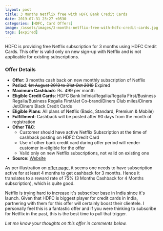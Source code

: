 ```yaml
---
layout: post
title: 3 Months Netflix free with HDFC Bank Credit Cards
date: 2019-07-31 23:27 +0530
categories: [HDFC, Card Offers]
image: /assets/images/3-months-netflix-free-with-hdfc-credit-cards.jpg
tags: [expired]
---
```


HDFC is providing free Netflix subscription for 3 months using HDFC Credit Cards. This offer is valid only on new sign-up with Netflix and is not applicable for existing subscriptions.

### Offer Details

- **Offer**: 3 months cash back on new monthly subscription of Netflix
- **Period**: ~~1st August 2019 to 31st Oct 2019~~ Expired
- **Maximum Cashback**: Rs. 499 per month
- **Eligible Credit Cards**: HDFC Bank Infinia/Regalia/Regalia First/Business Regalia/Business Regalia First/Jet Co-brand/Diners Club miles/Diners Jet/Diners Black Credit Cards
- **Eligible Plans**: All plans of Netflix (Basic, Standard, Premium & Mobile)
- **Fulfillment**: Cashback will be posted after 90 days from the month of registration
- **Other T&C**:
  - Customer should have active Netflix Subscription at the time of cashback posting on HDFC Credit Card
  - Use of other bank credit card during offer period will render customer in-eligible for the offer
  - Valid only on new Netflix subscriptions, not valid on existing one
- **Source**: [Website](https://offers.smartbuy.hdfcbank.com/offer_details/13092)

As per illustration on [offer page](https://offers.smartbuy.hdfcbank.com/offer_details/13092), it seems one needs to have subscription active for at least 4 months to get cashback for 3 months. Hence it translates to a reward rate of 75% (3 Months Cashback for 4 Months subscription), which is quite good.

Netflix is trying hard to increase it's subscriber base in India since it's launch. Given that HDFC is biggest player for credit cards in India, partnering with them for this offer will certainly boost their clientele. I personally feel this is a fantastic offer and if you were thinking to subscribe for Netflix in the past, this is the best time to pull that trigger.

_Let me know your thoughts on this offer in comments below._
